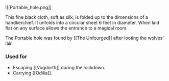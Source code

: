 ![[Portable_hole.png]]

This fine black cloth, soft as silk, is folded up to the dimensions of a handkerchief. It unfolds into a circular sheet 6 feet in diameter. When laid flat on any surface allows the entrance to a magical room.

The Portable hole was found by [[The Unfourged]] after looting the wolves' lair. 
### Used for
- Escaping [[Vogdorth]] during the lockdown.
- Carrying [[Odilia]].